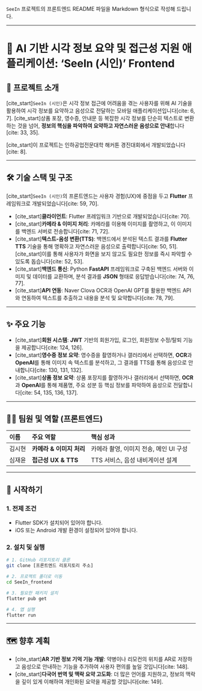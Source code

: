 `SeeIn` 프로젝트의 프론트엔드 README 파일을 Markdown 형식으로 작성해 드립니다.

-----

# 📱 AI 기반 시각 정보 요약 및 접근성 지원 애플리케이션: ‘SeeIn (시인)’ Frontend

## 🌟 프로젝트 소개

[cite\_start]`SeeIn (시인)`은 시각 정보 접근에 어려움을 겪는 사용자를 위해 AI 기술을 활용하여 시각 정보를 요약하고 음성으로 전달하는 모바일 애플리케이션입니다[cite: 6, 7]. [cite\_start]상품 포장, 영수증, 안내문 등 복잡한 시각 정보를 단순히 텍스트로 변환하는 것을 넘어, **정보의 핵심을 파악하여 요약하고 자연스러운 음성으로 안내**합니다[cite: 33, 35].

[cite\_start]이 프로젝트는 인하공업전문대학 해커톤 경진대회에서 개발되었습니다[cite: 8].

-----

## 🛠️ 기술 스택 및 구조

[cite\_start]`SeeIn (시인)`의 프론트엔드는 사용자 경험(UX)에 중점을 두고 **Flutter** 프레임워크로 개발되었습니다[cite: 59, 70].

  * [cite\_start]**클라이언트**: Flutter 프레임워크 기반으로 개발되었습니다[cite: 70].
  * [cite\_start]**카메라 & 이미지 처리**: 카메라를 이용해 이미지를 촬영하고, 이 이미지를 백엔드 서버로 전송합니다[cite: 71, 72].
  * [cite\_start]**텍스트-음성 변환(TTS)**: 백엔드에서 분석된 텍스트 결과를 **Flutter TTS** 기술을 통해 명확하고 자연스러운 음성으로 출력합니다[cite: 50, 51]. [cite\_start]이를 통해 사용자가 화면을 보지 않고도 필요한 정보를 즉시 파악할 수 있도록 돕습니다[cite: 52, 53].
  * [cite\_start]**백엔드 통신**: Python **FastAPI** 프레임워크로 구축된 백엔드 서버와 이미지 및 데이터를 교환하며, 분석 결과를 **JSON** 형태로 응답받습니다[cite: 74, 76, 77].
  * [cite\_start]**API 연동**: Naver Clova OCR과 OpenAI GPT를 활용한 백엔드 API와 연동하여 텍스트를 추출하고 내용을 분석 및 요약합니다[cite: 78, 79].

-----

## ✨ 주요 기능

  * [cite\_start]**회원 시스템**: **JWT** 기반의 회원가입, 로그인, 회원정보 수정/탈퇴 기능을 제공합니다[cite: 124, 126].
  * [cite\_start]**영수증 정보 요약**: 영수증을 촬영하거나 갤러리에서 선택하면, **OCR**과 **OpenAI**를 통해 이미지 속 텍스트를 분석하고, 그 결과를 TTS를 통해 음성으로 안내합니다[cite: 130, 131, 132].
  * [cite\_start]**상품 정보 요약**: 상품 포장지를 촬영하거나 갤러리에서 선택하면, **OCR**과 **OpenAI**를 통해 제품명, 주요 성분 등 핵심 정보를 파악하여 음성으로 전달합니다[cite: 54, 135, 136, 137].

-----

## 🧑‍💻 팀원 및 역할 (프론트엔드)

| 이름  | 주요 역할                  | 핵심 성과                                                              |
| :---- | :------------------------- | :--------------------------------------------------------------------- |
| 김시현 | **카메라 & 이미지 처리** | 카메라 촬영, 이미지 전송, 메인 UI 구성                               |
| 심재윤 | **접근성 UX & TTS** | TTS 서비스, 음성 내비게이션 설계                                       |

-----

## 🚀 시작하기

### 1\. 전제 조건

  - Flutter SDK가 설치되어 있어야 합니다.
  - iOS 또는 Android 개발 환경이 설정되어 있어야 합니다.

### 2\. 설치 및 실행

```bash
# 1. GitHub 리포지토리 클론
git clone [프론트엔드 리포지토리 주소]

# 2. 프로젝트 폴더로 이동
cd SeeIn_frontend

# 3. 필요한 패키지 설치
flutter pub get

# 4. 앱 실행
flutter run
```

-----

## 🗺️ 향후 계획

  * [cite\_start]**AR 기반 정보 기억 기능 개발**: 약병이나 리모컨의 위치를 AR로 저장하고 음성으로 안내하는 기능을 추가하여 사용자 편의를 높일 것입니다[cite: 148].
  * [cite\_start]**다국어 번역 및 맥락 요약 고도화**: 더 많은 언어를 지원하고, 정보의 맥락을 깊이 있게 이해하여 개인화된 요약을 제공할 것입니다[cite: 149].
